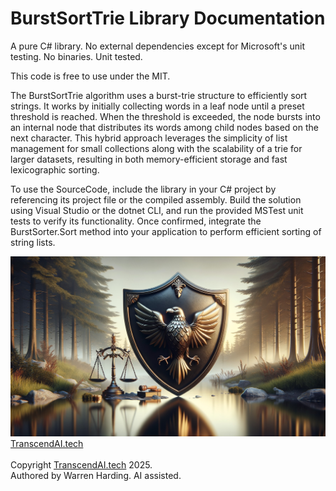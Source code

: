 # BurstSortTrie Library Documentation

A pure C# library. No external dependencies except for Microsoft's unit testing. No binaries. Unit tested.

This code is free to use under the MIT.

The BurstSortTrie algorithm uses a burst-trie structure to efficiently sort strings. It works by initially collecting words in a leaf node until a preset threshold is reached. When the threshold is exceeded, the node bursts into an internal node that distributes its words among child nodes based on the next character. This hybrid approach leverages the simplicity of list management for small collections along with the scalability of a trie for larger datasets, resulting in both memory-efficient storage and fast lexicographic sorting.

To use the SourceCode, include the library in your C# project by referencing its project file or the compiled assembly. Build the solution using Visual Studio or the dotnet CLI, and run the provided MSTest unit tests to verify its functionality. Once confirmed, integrate the BurstSorter.Sort method into your application to perform efficient sorting of string lists.

![AI Image](aiimage.jpg)
[TranscendAI.tech](https://TranscendAI.tech)<br>
<br>
Copyright [TranscendAI.tech](https://TranscendAI.tech) 2025.</br>
Authored by Warren Harding. AI assisted.</br>